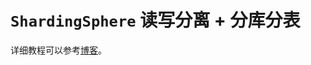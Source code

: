 # `ShardingSphere` 读写分离 + 分库分表

详细教程可以参考[博客](https://blog.csdn.net/qq_27525611/article/details/118528939)。
